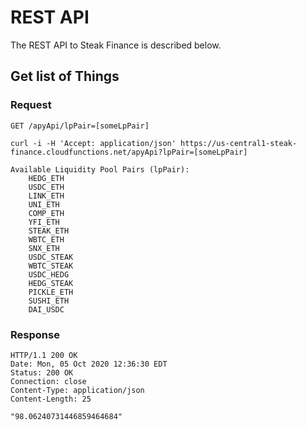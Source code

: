 # REST API

The REST API to Steak Finance is described below.

## Get list of Things

### Request

`GET /apyApi/lpPair=[someLpPair]`

    curl -i -H 'Accept: application/json' https://us-central1-steak-finance.cloudfunctions.net/apyApi?lpPair=[someLpPair]

    Available Liquidity Pool Pairs (lpPair):
        HEDG_ETH
        USDC_ETH
        LINK_ETH
        UNI_ETH
        COMP_ETH
        YFI_ETH
        STEAK_ETH
        WBTC_ETH
        SNX_ETH
        USDC_STEAK
        WBTC_STEAK
        USDC_HEDG
        HEDG_STEAK
        PICKLE_ETH
        SUSHI_ETH
        DAI_USDC

### Response

    HTTP/1.1 200 OK
    Date: Mon, 05 Oct 2020 12:36:30 EDT
    Status: 200 OK
    Connection: close
    Content-Type: application/json
    Content-Length: 25

    "98.06240731446859464684"
